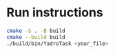 # Run instructions

```bash
cmake -S . -B build
cmake --build build
./build/bin/YadroTask <your_file>
```
